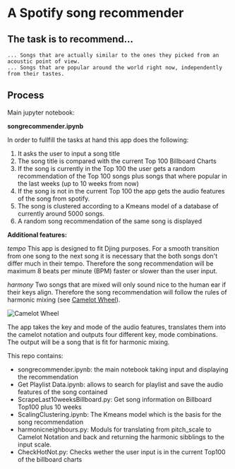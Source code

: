 # A Spotify song recommender

## The task is to recommend... 
    ... Songs that are actually similar to the ones they picked from an acoustic point of view.
    ... Songs that are popular around the world right now, independently from their tastes.

## Process

Main jupyter notebook: 

**songrecommender.ipynb**

In order to fullfill the tasks at hand this app does the following:

1. It asks the user to input a song title
2. The song title is compared with the current Top 100 Billboard Charts
3. If the song is currently in the Top 100 the user gets a random recommendation of the Top 100 songs plus songs that where popular in the last weeks (up to 10 weeks from now)
4. If the song is not in the current Top 100 the app gets the audio features of the song from spotify.
5. The song is clustered according to a Kmeans model of a database of currently around 5000 songs.
6. A random song recommendation of the same song is displayed

**Additional features:**

*tempo*
This app is designed to fit Djing purposes. For a smooth transition from one song to the next song it is necessary that the both songs don't differ much in their tempo. Therefore the song recommendation will be maximum 8 beats per minute (BPM) faster or slower than the user input.

*harmony*
Two songs that are mixed will only sound nice to the human ear if their keys align. Therefore the song recommendation will follow the rules of harmonic mixing (see [Camelot Wheel](https://mixedinkey.com/camelot-wheel/)).

![Camelot Wheel](https://mixedinkey.com/wp-content/uploads/2020/04/Camelot-Wheel-Mixed-In-Key-Harmonic-Mixing.png)

The app takes the key and mode of the audio features, translates them into the camelot notation and outputs four different key, mode combinations. The output will be a song that is fit for harmonic mixing.


This repo contains:

- songrecommender.ipynb: the main notebook taking input and displaying the recommendation
- Get Playlist Data.ipynb: allows to search for playlist and save the audio features of the song contained
- ScrapeLast10weeksBillboard.py: Get song information on Billboard Top100 plus 10 weeks
- ScalingClustering.ipynb: The Kmeans model which is the basis for the song recommendation
- harmonicneighbours.py: Moduls for translating from pitch_scale to Camelot Notation and back and returning the harmonic sibblings to the input scale.
- CheckHotNot.py: Checks wether the user input is in the current Top100 of the billboard charts




    

